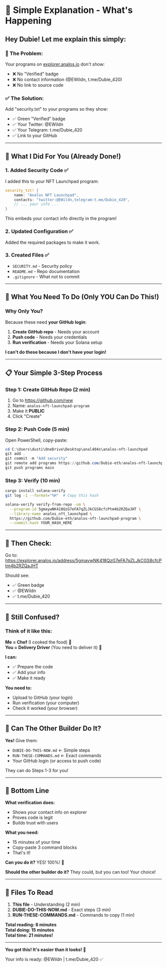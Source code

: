 # 🎯 Simple Explanation - What's Happening

## Hey Dubie! Let me explain this simply:

### 🤔 The Problem:
Your programs on [explorer.analos.io](https://explorer.analos.io/) don't show:
- ❌ No "Verified" badge
- ❌ No contact information (@EWildn, t.me/Dubie_420)
- ❌ No link to source code

### ✅ The Solution:
Add "security.txt" to your programs so they show:
- ✅ Green "Verified" badge
- ✅ Your Twitter: @EWildn
- ✅ Your Telegram: t.me/Dubie_420
- ✅ Link to your GitHub

---

## 🔧 What I Did For You (Already Done!)

### 1. Added Security Code ✅
I added this to your NFT Launchpad program:

```rust
security_txt! {
    name: "Analos NFT Launchpad",
    contacts: "twitter:@EWildn,telegram:t.me/Dubie_420",
    // ... your info ...
}
```

This embeds your contact info directly in the program!

### 2. Updated Configuration ✅
Added the required packages to make it work.

### 3. Created Files ✅
- `SECURITY.md` - Security policy
- `README.md` - Repo documentation
- `.gitignore` - What not to commit

---

## 👤 What You Need To Do (Only YOU Can Do This!)

### Why Only You?

Because these need **your GitHub login**:

1. **Create GitHub repo** - Needs your account
2. **Push code** - Needs your credentials
3. **Run verification** - Needs your Solana setup

**I can't do these because I don't have your login!**

---

## 📋 Your Simple 3-Step Process

### Step 1: Create GitHub Repo (2 min)
1. Go to https://github.com/new
2. Name: `analos-nft-launchpad-program`
3. Make it **PUBLIC**
4. Click "Create"

### Step 2: Push Code (5 min)
Open PowerShell, copy-paste:
```powershell
cd C:\Users\dusti\OneDrive\Desktop\anal404s\analos-nft-launchpad
git add .
git commit -m "Add security"
git remote add programs https://github.com/Dubie-eth/analos-nft-launchpad-program.git
git push programs main
```

### Step 3: Verify (10 min)
```bash
cargo install solana-verify
git log -1 --format="%H"  # Copy this hash

solana-verify verify-from-repo -um \
  --program-id 5gmaywNK418QzG7eFA7qZLJkCGS8cfcPtm4b2RZQaJHT \
  --library-name analos_nft_launchpad \
  https://github.com/Dubie-eth/analos-nft-launchpad-program \
  --commit-hash YOUR_HASH_HERE
```

---

## 🎯 Then Check:
Go to: https://explorer.analos.io/address/5gmaywNK418QzG7eFA7qZLJkCGS8cfcPtm4b2RZQaJHT

Should see:
- ✅ Green badge
- ✅ @EWildn
- ✅ t.me/Dubie_420

---

## 💬 Still Confused?

### Think of it like this:

**Me = Chef** (I cooked the food) 🍳  
**You = Delivery Driver** (You need to deliver it) 🚗  

**I can:**
- ✅ Prepare the code
- ✅ Add your info
- ✅ Make it ready

**You need to:**
- Upload to GitHub (your login)
- Run verification (your computer)
- Check it worked (your browser)

---

## 🤷 Can The Other Builder Do It?

**Yes!** Give them:
- `DUBIE-DO-THIS-NOW.md` ← Simple steps
- `RUN-THESE-COMMANDS.md` ← Exact commands
- Your GitHub login (or access to push code)

They can do Steps 1-3 for you!

---

## 🎯 Bottom Line

**What verification does:**
- Shows your contact info on explorer
- Proves code is legit
- Builds trust with users

**What you need:**
- 15 minutes of your time
- Copy-paste 3 command blocks
- That's it!

**Can you do it?** YES! 100%! 💪

**Should the other builder do it?** They could, but you can too! Your choice!

---

## 📖 Files To Read

1. **This file** - Understanding (2 min)
2. **DUBIE-DO-THIS-NOW.md** - Exact steps (3 min)
3. **RUN-THESE-COMMANDS.md** - Commands to copy (1 min)

**Total reading: 6 minutes**  
**Total doing: 15 minutes**  
**Total time: 21 minutes!**

---

**You got this! It's easier than it looks! 🚀**

Your info is ready: @EWildn | t.me/Dubie_420 ✅

